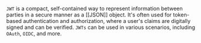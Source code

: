 `JWT` is a compact, self-contained way to represent information between parties in a secure manner as a [[JSON]] object. It's often used for token-based authentication and authorization, where a user's claims are digitally signed and can be verified. `JWTs` can be used in various scenarios, including `OAuth`, `OIDC`, and more.